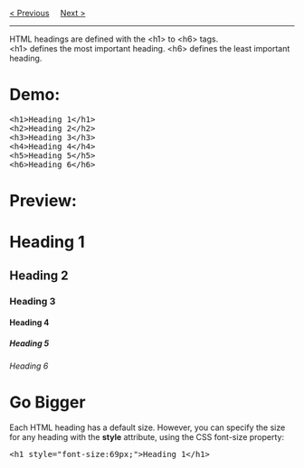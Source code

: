 <a href="/HTML/Attributes.md">&lt; Previous</a>
&nbsp;&nbsp;&nbsp;
<a href="/HTML/Paragraphs.md">Next &gt;</a>
<hr>
HTML headings are defined with the &lt;h1&gt; to &lt;h6&gt; tags.
<br>
&lt;h1&gt; defines the most important heading. &lt;h6&gt; defines the least important heading.
<h1>Demo:</h1>
<pre>
&lt;h1&gt;Heading 1&lt;/h1&gt;
&lt;h2&gt;Heading 2&lt;/h2&gt;
&lt;h3&gt;Heading 3&lt;/h3&gt;
&lt;h4&gt;Heading 4&lt;/h4&gt;
&lt;h5&gt;Heading 5&lt;/h5&gt;
&lt;h6&gt;Heading 6&lt;/h6&gt;
</pre>
<h1>Preview:</h1>
<h1>Heading 1</h1>
<h2>Heading 2</h2>
<h3>Heading 3</h3>
<h4>Heading 4</h4>
<h5>Heading 5</h5>
<h6>Heading 6</h6>
<h1>Go Bigger</h1>
Each HTML heading has a default size. However, you can specify the size for any heading with the <b>style</b> attribute, using the CSS </b>font-size</b> property:
<pre>&lt;h1 style="font-size:69px;"&gt;Heading 1&lt;/h1&gt;</pre>
